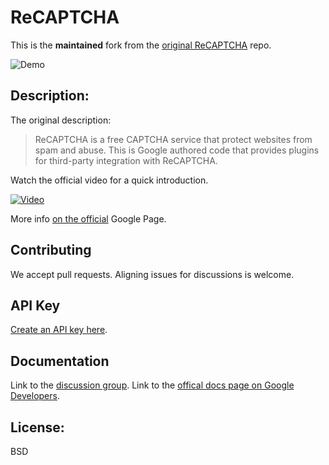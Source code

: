 # ReCAPTCHA

This is the **maintained** fork from the [original ReCAPTCHA](https://github.com/google/ReCAPTCHA) repo.

![Demo](http://i.imgur.com/pPNXFgx.gif)

## Description:

The original description:

> ReCAPTCHA is a free CAPTCHA service that protect websites from spam and abuse.
This is Google authored code that provides plugins for third-party integration
with ReCAPTCHA.

Watch the official video for a quick introduction.

[![Video](http://i.imgur.com/tZDwJeB.png)](https://www.youtube.com/watch?v=jwslDn3ImM0)

More info [on the official](http://www.google.com/recaptcha/intro/) Google Page.

## Contributing

We accept pull requests. Aligning issues for discussions is welcome.

## API Key

[Create an API key here](https://www.google.com/recaptcha/admin/create).

## Documentation

Link to the [discussion group](http://groups.google.com/group/recaptcha).
Link to the [offical docs page on Google Developers](https://developers.google.com/recaptcha/).

## License:

BSD
